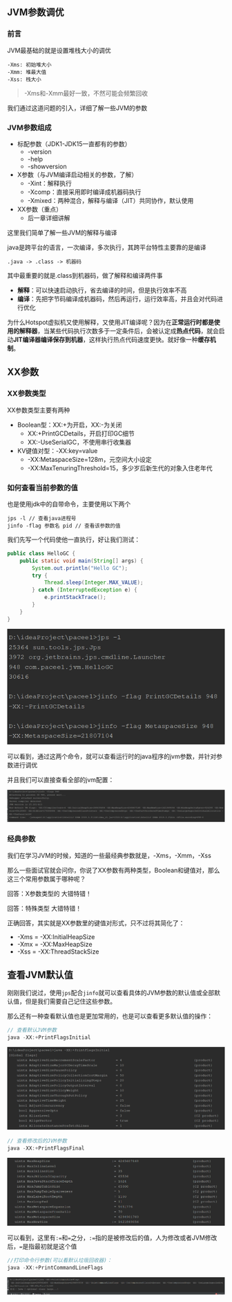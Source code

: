 ## JVM参数调优

### 前言

JVM最基础的就是设置堆栈大小的调优

```
-Xms: 初始堆大小
-Xmm: 堆最大值
-Xss: 栈大小
```

> -Xms和-Xmm最好一致，不然可能会频繁回收

我们通过这道问题的引入，详细了解一些JVM的参数

### JVM参数组成

- 标配参数（JDK1-JDK15一直都有的参数）
  - -version
  - -help
  - -showversion
- X参数（与JVM编译启动相关的参数，了解）
  - -Xint：解释执行
  - -Xcomp：直接采用即时编译成机器码执行
  - -Xmixed：两种混合，解释与编译（JIT）共同协作，默认使用
- XX参数（重点）
  - 后一章详细讲解

这里我们简单了解一些JVM的解释与编译

java是跨平台的语言，一次编译，多次执行，其跨平台特性主要靠的是编译

`.java -> .class -> 机器码`

其中最重要的就是.class到机器码，做了解释和编译两件事

- **解释**：可以快速启动执行，省去编译的时间，但是执行效率不高
- **编译**：先把字节码编译成机器码，然后再运行，运行效率高，并且会对代码进行优化

为什么Hotspot虚拟机又使用解释，又使用JIT编译呢？因为在**正常运行时都是使用的解释器**，当某些代码执行次数多于一定条件后，会被认定成**热点代码**，就会启动**JIT编译器编译保存到机器**，这样执行热点代码速度更快。就好像一种**缓存机制**。

## XX参数

### XX参数类型

XX参数类型主要有两种

- Boolean型：XX:+为开启，XX:-为关闭
  - XX:+PrintGCDetails，开启打印GC细节
  - XX:-UseSerialGC，不使用串行收集器
- KV键值对型：-XX:key=value
  - -XX:MetaspaceSize=128m，元空间大小设定
  - -XX:MaxTenuringThreshold=15，多少岁后新生代的对象入住老年代

### 如何查看当前参数的值

也是使用jdk中的自带命令，主要使用以下两个

```
jps -l // 查看java进程号
jinfo -flag 参数名 pid // 查看该参数的值
```

我们先写一个代码使他一直执行，好让我们测试：

```java
public class HelloGC {
    public static void main(String[] args) {
        System.out.println("Hello GC");
        try {
            Thread.sleep(Integer.MAX_VALUE);
        } catch (InterruptedException e) {
            e.printStackTrace();
        }
    }
}
```

![image-20210126153921272](image/image-20210126153921272.png)

可以看到，通过这两个命令，就可以查看运行时的java程序的jvm参数，并针对参数进行调优

并且我们可以直接查看全部的jvm配置：

![image-20210126165041870](image/image-20210126165041870.png)

### 经典参数

我们在学习JVM的时候，知道的一些最经典参数就是，-Xms，-Xmm，-Xss

那么一些面试官就会问你，你说了XX参数有两种类型，Boolean和键值对，那么这三个常用参数属于哪种呢？

回答：X参数类型的 大错特错！

回答：特殊类型 大错特错！

正确回答，其实就是XX参数里的键值对形式，只不过将其简化了：

- -Xms = -XX:InitialHeapSize
- -Xmx =  -XX:MaxHeapSize
- -Xss =  -XX:ThreadStackSize

## 查看JVM默认值

刚刚我们说过，使用`jps`配合`jinfo`就可以查看具体的JVM参数的默认值或全部默认值，但是我们需要自己记住这些参数。

那么还有一种查看默认值也是更加常用的，也是可以查看更多默认值的操作：

```java
// 查看默认JVM参数
java -XX:+PrintFlagsInitial 
```

![image-20210126172758576](image/image-20210126172758576.png)

```java
// 查看修改后的JVM参数
java -XX:+PrintFlagsFinal
```

![image-20210126172952062](image/image-20210126172952062.png)

可以看到，这里有`:=`和`=`之分，`:=`指的是被修改后的值，人为修改或者JVM修改后，`=`是指最初就是这个值

```java
//打印命令行参数(可以看默认垃圾回收器)：
java -XX:+PrintCommandLineFlags
```

![image-20210126175002383](image/image-20210126175002383.png)